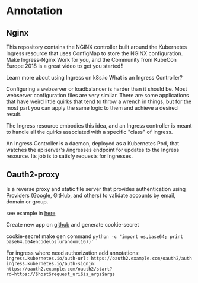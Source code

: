 
# Annotation

## Nginx
This repository contains the NGINX controller built around the Kubernetes Ingress resource that uses ConfigMap to store the NGINX configuration. Make Ingress-Nginx Work for you, and the Community from KubeCon Europe 2018 is a great video to get you started!!

Learn more about using Ingress on k8s.io
What is an Ingress Controller?

Configuring a webserver or loadbalancer is harder than it should be. Most webserver configuration files are very similar. There are some applications that have weird little quirks that tend to throw a wrench in things, but for the most part you can apply the same logic to them and achieve a desired result.

The Ingress resource embodies this idea, and an Ingress controller is meant to handle all the quirks associated with a specific "class" of Ingress.

An Ingress Controller is a daemon, deployed as a Kubernetes Pod, that watches the apiserver's /ingresses endpoint for updates to the Ingress resource. Its job is to satisfy requests for Ingresses.

## Oauth2-proxy

Is a reverse proxy and static file server that provides authentication using Providers (Google, GitHub, and others) to validate accounts by email, domain or group.

see example in [here](https://alikhil.github.io/2018/05/oauth2-proxy-for-kubernetes-services/)

Create new app on [github](https://github.com/settings/applications/new) and generate cookie-secret

cookie-secret make gen command `python -c 'import os,base64; print base64.b64encode(os.urandom(16))'`

For ingress where need authorization add annotations:
`
      ingress.kubernetes.io/auth-url: https://oauth2.example.com/oauth2/auth
      ingress.kubernetes.io/auth-signin: https://oauth2.example.com/oauth2/start?rd=https://$host$request_uri$is_args$args
`